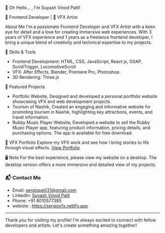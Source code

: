 👋 Oh Hello... , I'm Suyash Vinod Patil!

🚀 Frontend Developer | 🎨 VFX Artist

About Me
I'm a passionate Frontend Developer and VFX Artist with a keen eye for detail and a love for creating immersive web experiences. With 3 years of VFX experience and 1 years as a freelance frontend developer, I bring a unique blend of creativity and technical expertise to my projects.

🔧 Skills & Tools
- Frontend Development: HTML, CSS, JavaScript, React js, GSAP, ScrollTrigger, LocomotiveScroll
- VFX: After Effects, Blender, Premiere Pro, Photoshop
- 3D Rendering: Three.js

📂 Featured Projects
- Portfolio Website, Designed and developed a personal portfolio website showcasing VFX and web development projects.
- Tourism of Nashik, Created an engaging and informative website for promoting tourism in Nashik, highlighting key attractions, events, and travel information.
- Rubby Music Player Website, Developed a website to sell the Rubby Music Player app, featuring product information, pricing details, and purchasing options. The app is available for free download.


🌟 VFX Portfolio
Explore my VFX work and see how I bring stories to life through visual effects. [View Portfolio]([link-to-portfolio](https://sergiovfx.netlify.app))

🖥️ Note
For the best experience, please view my website on a desktop. The desktop version offers a more immersive and detailed view of my projects.

### 📬 Contact Me
- Email: sergiopatil31@gmail.com
- LinkedIn: [Suyash Vinod Patil](https://www.linkedin.com/in/suyashpatil13/)
- Phone: +91 8010577385
- webiste : https://sergiovfx.netlify.app

---

Thank you for visiting my profile! I'm always excited to connect with fellow developers and artists. Let's create something amazing together!
